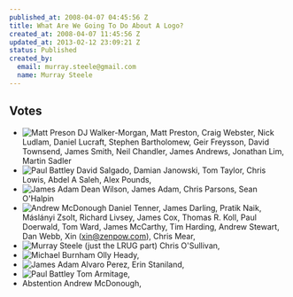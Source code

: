 ```yaml
--- 
published_at: 2008-04-07 04:45:56 Z
title: What Are We Going To Do About A Logo?
created_at: 2008-04-07 11:45:56 Z
updated_at: 2013-02-12 23:09:21 Z
status: Published
created_by: 
  email: murray.steele@gmail.com
  name: Murray Steele
---
```


Votes
--
* ![Matt Preson][18]
  DJ Walker-Morgan, Matt Preston, Craig Webster, Nick Ludlam, Daniel Lucraft, Stephen Bartholomew, Geir Freysson, David Townsend, James Smith, Neil Chandler, James Andrews, Jonathan Lim, Martin Sadler
* ![Paul Battley][5]
  David Salgado, Damian Janowski, Tom Taylor, Chris Lowis, Abdel A Saleh, Alex Pounds,
* ![James Adam][2]
  Dean Wilson, James Adam, Chris Parsons, Sean O'Halpin
* ![Andrew McDonough][20]
  Daniel Tenner, James Darling, Pratik Naik, Máslányi Zsolt, Richard Livsey, James Cox, Thomas R. Koll, Paul Doerwald, Tom Ward, James McCarthy, Tim Harding, Andrew Stewart, Dan Webb, Xin (xin@zenpow.com), Chris Mear, 
* ![Murray Steele][12] (just the LRUG part)
  Chris O'Sullivan, 
* ![Michael Burnham][26] 
  Olly Heady, 
* ![James Adam][1]
  Alvaro Perez, Erin Staniland, 
* ![Paul Battley][3]
  Tom Armitage, 
* Abstention
  Andrew McDonough,

[1]: https://assets.lrug.org/images/logos/james_adam/lrug-logo.gif
[2]: https://assets.lrug.org/images/logos/james_adam/lrug.png
[3]: https://assets.lrug.org/images/logos/paul_battley/lrug-1.png
[4]: https://assets.lrug.org/images/logos/paul_battley/lrug-2.png
[5]: https://assets.lrug.org/images/logos/paul_battley/lrug-3.png
[6]: https://assets.lrug.org/images/logos/paul_battley/lrug-3-mono.png
[10]: https://assets.lrug.org/images/logos/richard_livsey/1914089.png
[11]: https://assets.lrug.org/images/logos/skillsmatter/lrug.jpg
[12]: https://assets.lrug.org/images/logos/murray_steele/lrug_nights.png
[14]: https://assets.lrug.org/images/logos/andrew_stewart/lrug.png
[15]: https://assets.lrug.org/images/logos/mike_thomas/lrug.jpg
[16]: https://assets.lrug.org/images/logos/mike_thomas/lrug-01.jpg
[17]: https://assets.lrug.org/images/logos/matt_preston/lrug_logo.jpg
[18]: https://assets.lrug.org/images/logos/matt_preston/lrug_logo_2.jpg
[19]: https://assets.lrug.org/images/logos/chris_parsons/elle-rug.jpg
[20]: https://assets.lrug.org/images/logos/andrew_mcdonough/elrug.jpg
[22]: https://assets.lrug.org/images/logos/murray_steele/lrug-river.png
[24]: https://assets.lrug.org/images/logos/paul_battley/lrug-knuckles.jpg
[25]: https://assets.lrug.org/images/logos/michael_burnham/lrug-1.png
[26]: https://assets.lrug.org/images/logos/michael_burnham/lrug-2.png
[27]: https://assets.lrug.org/images/logos/jonathan_lim/lrug.png

